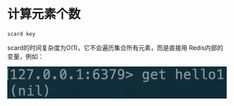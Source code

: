 # 计算元素个数

```text
scard key
```

scard的时间复杂度为O\(1\)，它不会遍历集合所有元素，而是直接用 Redis内部的变量，例如：

![](../../.gitbook/assets/image%20%2839%29.png)

